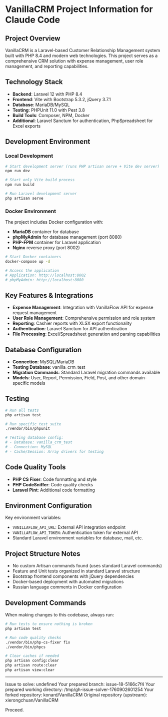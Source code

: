 # VanillaCRM Project Information for Claude Code

## Project Overview
VanillaCRM is a Laravel-based Customer Relationship Management system built with PHP 8.4 and modern web technologies. This project serves as a comprehensive CRM solution with expense management, user role management, and reporting capabilities.

## Technology Stack
- **Backend**: Laravel 12 with PHP 8.4
- **Frontend**: Vite with Bootstrap 5.3.2, jQuery 3.7.1
- **Database**: MariaDB/MySQL
- **Testing**: PHPUnit 11.0 with Pest 3.8
- **Build Tools**: Composer, NPM, Docker
- **Additional**: Laravel Sanctum for authentication, PhpSpreadsheet for Excel exports

## Development Environment

### Local Development
```bash
# Start development server (runs PHP artisan serve + Vite dev server)
npm run dev

# Start only Vite build process
npm run build

# Run Laravel development server
php artisan serve
```

### Docker Environment
The project includes Docker configuration with:
- **MariaDB** container for database
- **phpMyAdmin** for database management (port 8080)
- **PHP-FPM** container for Laravel application
- **Nginx** reverse proxy (port 8002)

```bash
# Start Docker containers
docker-compose up -d

# Access the application
# Application: http://localhost:8002
# phpMyAdmin: http://localhost:8080
```

## Key Features & Integrations
- **Expense Management**: Integration with VanillaFlow API for expense request management
- **User Role Management**: Comprehensive permission and role system
- **Reporting**: Cashier reports with XLSX export functionality
- **Authentication**: Laravel Sanctum for API authentication
- **File Processing**: Excel/Spreadsheet generation and parsing capabilities

## Database Configuration
- **Connection**: MySQL/MariaDB
- **Testing Database**: vanilla_crm_test
- **Migration Commands**: Standard Laravel migration commands available
- **Models**: User, Report, Permission, Field, Post, and other domain-specific models

## Testing
```bash
# Run all tests
php artisan test

# Run specific test suite
./vendor/bin/phpunit

# Testing database config:
# - Database: vanilla_crm_test
# - Connection: MySQL
# - Cache/Session: Array drivers for testing
```

## Code Quality Tools
- **PHP CS Fixer**: Code formatting and style
- **PHP CodeSniffer**: Code quality checks
- **Laravel Pint**: Additional code formatting

## Environment Configuration
Key environment variables:
- `VANILLAFLOW_API_URL`: External API integration endpoint
- `VANILLAFLOW_API_TOKEN`: Authentication token for external API
- Standard Laravel environment variables for database, mail, etc.

## Project Structure Notes
- No custom Artisan commands found (uses standard Laravel commands)
- Feature and Unit tests organized in standard Laravel structure
- Bootstrap frontend components with jQuery dependencies
- Docker-based deployment with automated migrations
- Russian language comments in Docker configuration

## Development Commands
When making changes to this codebase, always run:
```bash
# Run tests to ensure nothing is broken
php artisan test

# Run code quality checks
./vendor/bin/php-cs-fixer fix
./vendor/bin/phpcs

# Clear caches if needed
php artisan config:clear
php artisan route:clear
php artisan view:clear
```

---

Issue to solve: undefined
Your prepared branch: issue-18-5166c7f4
Your prepared working directory: /tmp/gh-issue-solver-1760902601254
Your forked repository: konard/VanillaCRM
Original repository (upstream): xierongchuan/VanillaCRM

Proceed.